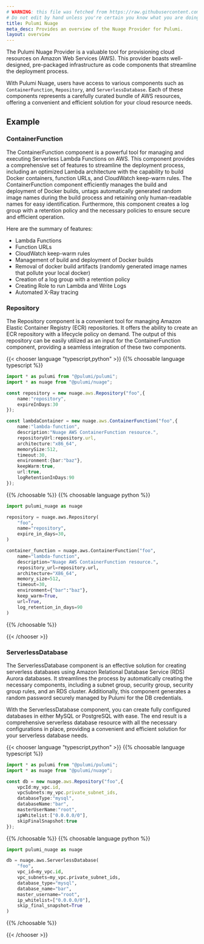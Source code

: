 ```yaml
---
# WARNING: this file was fetched from https://raw.githubusercontent.com/nuage-studio/pulumi-nuage/v0.1.1/docs/_index.md
# Do not edit by hand unless you're certain you know what you are doing!
title: Pulumi Nuage
meta_desc: Provides an overview of the Nuage Provider for Pulumi.
layout: overview
---
```


The Pulumi Nuage Provider is a valuable tool for provisioning cloud resources on Amazon Web Services (AWS). This provider boasts well-designed, pre-packaged infrastructure as code components that streamline the deployment process.

With Pulumi Nuage, users have access to various components such as `ContainerFunction`, `Repository`, and `ServerlessDatabase`. Each of these components represents a carefully curated bundle of AWS resources, offering a convenient and efficient solution for your cloud resource needs.

## Example

### ContainerFunction

The ContainerFunction component is a powerful tool for managing and executing Serverless Lambda Functions on AWS. This component provides a comprehensive set of features to streamline the deployment process, including an optimized Lambda architecture with the capability to build Docker containers, function URLs, and CloudWatch keep-warm rules. The ContainerFunction component efficiently manages the build and deployment of Docker builds, untags automatically generated random image names during the build process and retaining only human-readable names for easy identification. Furthermore, this component creates a log group with a retention policy and the necessary policies to ensure secure and efficient operation.

Here are the summary of features:

* Lambda Functions
* Function URLs
* CloudWatch keep-warm rules
* Management of build and deployment of Docker builds
* Removal of docker build artifacts (randomly generated image names that pollute your local docker)
* Creation of a log group with a retention policy
* Creating Role to run Lambda and Write Logs
* Automated X-Ray tracing

### Repository

The Repository component is a convenient tool for managing Amazon Elastic Container Registry (ECR) repositories. It offers the ability to create an ECR repository with a lifecycle policy on demand. The output of this repository can be easily utilized as an input for the ContainerFunction component, providing a seamless integration of these two components.


{{< chooser language "typescript,python" >}}
{{% choosable language typescript %}}

```typescript
import * as pulumi from "@pulumi/pulumi";
import * as nuage from "@pulumi/nuage";

const repository = new nuage.aws.Repository("foo",{
    name:"repository",
    expireInDays:30
});

const lambdaContainer = new nuage.aws.ContainerFunction("foo",{
    name:"lambda-function",
    description:"Nuage AWS ContainerFunction resource.",
    repositoryUrl:repository.url,
    architecture:"x86_64",
    memorySize:512,
    timeout:30,
    environment:{bar:"baz"},
    keepWarm:true,
    url:true,
    logRetentionInDays:90
});
```

{{% /choosable %}}
{{% choosable language python %}}

```python
import pulumi_nuage as nuage

repository = nuage.aws.Repository(
    "foo",
    name="repository",
    expire_in_days=30,
)

container_function = nuage.aws.ContainerFunction("foo",
    name="lambda-function",
    description="Nuage AWS ContainerFunction resource.",
    repository_url=repository.url,    
    architecture="X86_64",
    memory_size=512,
    timeout=30,
    environment={"bar":"baz"},
    keep_warm=True,
    url=True,
    log_retention_in_days=90
)
```

{{% /choosable %}}

{{< /chooser >}}


### ServerlessDatabase

The ServerlessDatabase component is an effective solution for creating serverless databases using Amazon Relational Database Service (RDS) Aurora databases. It streamlines the process by automatically creating the necessary components, including a subnet group, security group, security group rules, and an RDS cluster. Additionally, this component generates a random password securely managed by Pulumi for the DB credentials.

With the ServerlessDatabase component, you can create fully configured databases in either MySQL or PostgreSQL with ease. The end result is a comprehensive serverless database resource with all the necessary configurations in place, providing a convenient and efficient solution for your serverless database needs.

{{< chooser language "typescript,python" >}}
{{% choosable language typescript %}}

```typescript
import * as pulumi from "@pulumi/pulumi";
import * as nuage from "@pulumi/nuage";

const db = new nuage.aws.Repository("foo",{
    vpcId:my_vpc.id,
    vpcSubnets:my_vpc.private_subnet_ids,
    databaseType:"mysql",
    databaseName:"bar",
    masterUserName:"root",
    ipWhitelist:["0.0.0.0/0"],
    skipFinalSnapshot:true
});
```
 
{{% /choosable %}}
{{% choosable language python %}}

```python
import pulumi_nuage as nuage

db = nuage.aws.ServerlessDatabase(
    "foo",
    vpc_id=my_vpc.id,
    vpc_subnets=my_vpc.private_subnet_ids,
    database_type="mysql",
    database_name="bar",
    master_username="root",
    ip_whitelist=["0.0.0.0/0"],
    skip_final_snapshot=True
)
```

{{% /choosable %}}

{{< /chooser >}}
